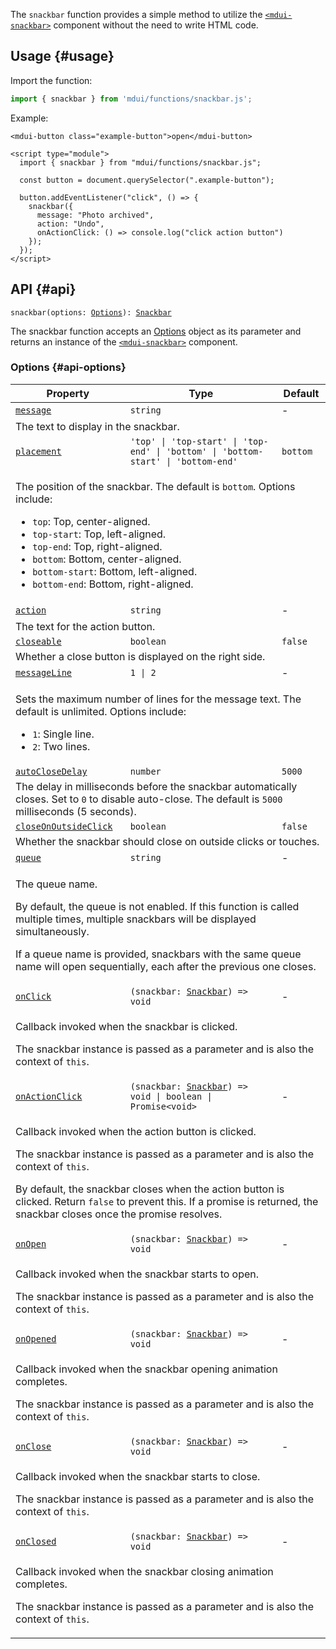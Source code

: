 The `snackbar` function provides a simple method to utilize the [`<mdui-snackbar>`](/en/docs/2/components/snackbar) component without the need to write HTML code.

## Usage {#usage}

Import the function:

```js
import { snackbar } from 'mdui/functions/snackbar.js';
```

Example:

```html,example
<mdui-button class="example-button">open</mdui-button>

<script type="module">
  import { snackbar } from "mdui/functions/snackbar.js";

  const button = document.querySelector(".example-button");

  button.addEventListener("click", () => {
    snackbar({
      message: "Photo archived",
      action: "Undo",
      onActionClick: () => console.log("click action button")
    });
  });
</script>
```

## API {#api}

<pre><code class="nohighlight">snackbar(options: <a href="#api-options">Options</a>): <a href="/en/docs/2/components/snackbar">Snackbar</a></code></pre>

The snackbar function accepts an [Options](#api-options) object as its parameter and returns an instance of the [`<mdui-snackbar>`](/en/docs/2/components/snackbar) component.

### Options {#api-options}

<table>
  <thead>
    <tr>
      <th>Property</th>
      <th>Type</th>
      <th>Default</th>
    </tr>
  </thead>
  <tbody>
    <tr id="options-message">
      <td><a href="#options-message"><code>message</code></a></td>
      <td><code>string</code></td>
      <td>-</td>
    </tr>
    <tr>
      <td colspan="3">The text to display in the snackbar.</td>
    </tr>
    <tr id="options-placement">
      <td><a href="#options-placement"><code>placement</code></a></td>
      <td><code>'top' | 'top-start' | 'top-end' | 'bottom' | 'bottom-start' | 'bottom-end'</code></td>
      <td><code>bottom</code></td>
    </tr>
    <tr>
      <td colspan="3">
        <p>The position of the snackbar. The default is <code>bottom</code>. Options include:</p>
        <ul>
          <li><code>top</code>: Top, center-aligned.</li>
          <li><code>top-start</code>: Top, left-aligned.</li>
          <li><code>top-end</code>: Top, right-aligned.</li>
          <li><code>bottom</code>: Bottom, center-aligned.</li>
          <li><code>bottom-start</code>: Bottom, left-aligned.</li>
          <li><code>bottom-end</code>: Bottom, right-aligned.</li>
        </ul>
      </td>
    </tr>
    <tr id="options-action">
      <td><a href="#options-action"><code>action</code></a></td>
      <td><code>string</code></td>
      <td>-</td>
    </tr>
    <tr>
      <td colspan="3">The text for the action button.</td>
    </tr>
    <tr id="options-closeable">
      <td><a href="#options-closeable"><code>closeable</code></a></td>
      <td><code>boolean</code></td>
      <td><code>false</code></td>
    </tr>
    <tr>
      <td colspan="3">Whether a close button is displayed on the right side.</td>
    </tr>
    <tr id="options-messageLine">
      <td><a href="#options-messageLine"><code>messageLine</code></a></td>
      <td><code>1 | 2</code></td>
      <td>-</td>
    </tr>
    <tr>
      <td colspan="3">
        <p>Sets the maximum number of lines for the message text. The default is unlimited. Options include:</p>
        <ul>
          <li><code>1</code>: Single line.</li>
          <li><code>2</code>: Two lines.</li>
        </ul>
      </td>
    </tr>
    <tr id="options-autoCloseDelay">
      <td><a href="#options-autoCloseDelay"><code>autoCloseDelay</code></a></td>
      <td><code>number</code></td>
      <td><code>5000</code></td>
    </tr>
    <tr>
      <td colspan="3">The delay in milliseconds before the snackbar automatically closes. Set to <code>0</code> to disable auto-close. The default is <code>5000</code> milliseconds (5 seconds).</td>
    </tr>
    <tr id="options-closeOnOutsideClick">
      <td><a href="#options-closeOnOutsideClick"><code>closeOnOutsideClick</code></a></td>
      <td><code>boolean</code></td>
      <td><code>false</code></td>
    </tr>
    <tr>
      <td colspan="3">Whether the snackbar should close on outside clicks or touches.</td>
    </tr>
    <tr id="options-queue">
      <td><a href="#options-queue"><code>queue</code></a></td>
      <td><code>string</code></td>
      <td>-</td>
    </tr>
    <tr>
      <td colspan="3">
        <p>The queue name.</p>
        <p>By default, the queue is not enabled. If this function is called multiple times, multiple snackbars will be displayed simultaneously.</p>
        <p>If a queue name is provided, snackbars with the same queue name will open sequentially, each after the previous one closes.</p>
      </td>
    </tr>
    <tr id="options-onClick">
      <td><a href="#options-onClick"><code>onClick</code></a></td>
      <td><code>(snackbar: <a href="/en/docs/2/components/snackbar">Snackbar</a>) => void</code></td>
      <td>-</td>
    </tr>
    <tr>
      <td colspan="3">
        <p>Callback invoked when the snackbar is clicked.</p>
        <p>The snackbar instance is passed as a parameter and is also the context of <code>this</code>.</p>
      </td>
    </tr>
    <tr id="options-onActionClick">
      <td><a href="#options-onActionClick"><code>onActionClick</code></a></td>
      <td><code>(snackbar: <a href="/en/docs/2/components/snackbar">Snackbar</a>) => void | boolean | Promise&lt;void&gt;</code></td>
      <td>-</td>
    </tr>
    <tr>
      <td colspan="3">
        <p>Callback invoked when the action button is clicked.</p>
        <p>The snackbar instance is passed as a parameter and is also the context of <code>this</code>.</p>
        <p>By default, the snackbar closes when the action button is clicked. Return <code>false</code> to prevent this. If a promise is returned, the snackbar closes once the promise resolves.</p>
      </td>
    </tr>
    <tr id="options-onOpen">
      <td><a href="#options-onOpen"><code>onOpen</code></a></td>
      <td><code>(snackbar: <a href="/en/docs/2/components/snackbar">Snackbar</a>) => void</code></td>
      <td>-</td>
    </tr>
    <tr>
      <td colspan="3">
        <p>Callback invoked when the snackbar starts to open.</p>
        <p>The snackbar instance is passed as a parameter and is also the context of <code>this</code>.</p>
      </td>
    </tr>
    <tr id="options-onOpened">
      <td><a href="#options-onOpened"><code>onOpened</code></a></td>
      <td><code>(snackbar: <a href="/en/docs/2/components/snackbar">Snackbar</a>) => void</code></td>
      <td>-</td>
    </tr>
    <tr>
      <td colspan="3">
        <p>Callback invoked when the snackbar opening animation completes.</p>
        <p>The snackbar instance is passed as a parameter and is also the context of <code>this</code>.</p>
      </td>
    </tr>
    <tr id="options-onClose">
      <td><a href="options-onClose"><code>onClose</code></a></td>
      <td><code>(snackbar: <a href="/en/docs/2/components/snackbar">Snackbar</a>) => void</code></td>
      <td>-</td>
    </tr>
    <tr>
      <td colspan="3">
        <p>Callback invoked when the snackbar starts to close.</p>
        <p>The snackbar instance is passed as a parameter and is also the context of <code>this</code>.</p>
      </td>
    </tr>
    <tr id="options-onClosed">
      <td><a href="#options-onClosed"><code>onClosed</code></a></td>
      <td><code>(snackbar: <a href="/en/docs/2/components/snackbar">Snackbar</a>) => void</code></td>
      <td>-</td>
    </tr>
    <tr>
      <td colspan="3">
        <p>Callback invoked when the snackbar closing animation completes.</p>
        <p>The snackbar instance is passed as a parameter and is also the context of <code>this</code>.</p>
      </td>
    </tr>
  </tbody>
</table>
